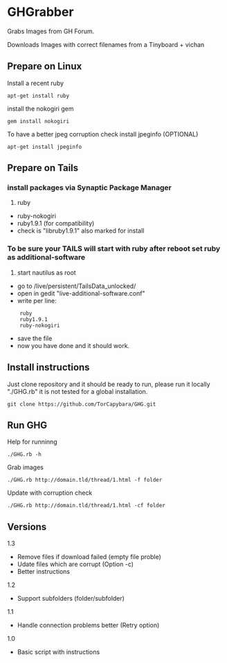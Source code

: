 GHGrabber
=========

Grabs Images from GH Forum.

Downloads Images with correct filenames from a  Tinyboard + vichan


Prepare on Linux
----------------

Install a recent ruby

    apt-get install ruby


install the nokogiri gem

    gem install nokogiri

To have a better jpeg corruption check install jpeginfo (OPTIONAL)

    apt-get install jpeginfo


Prepare on Tails
----------------

### install packages via Synaptic Package Manager 

1. ruby 
* ruby-nokogiri 
* ruby1.9.1 (for compatibility) 
* check is "libruby1.9.1" also marked for install

### To be sure your TAILS will start with ruby after reboot set ruby as additional-software 

1. start nautilus as root 
* go to /live/persistent/TailsData_unlocked/ 
* open in gedit "live-additional-software.conf" 
* write per line: 

```
    ruby 
    ruby1.9.1 
    ruby-nokogiri 
```

* save the file 
* now you have done and it should work.


Install instructions
--------------------

Just clone repository and it should be ready to run, please run it locally "./GHG.rb" it is not tested for a global installation.

    git clone https://github.com/TorCapybara/GHG.git


Run GHG
-------

Help for runninng

    ./GHG.rb -h

Grab images

    ./GHG.rb http://domain.tld/thread/1.html -f folder 

Update with corruption check

    ./GHG.rb http://domain.tld/thread/1.html -cf folder


Versions
-------

1.3
* Remove files if download failed (empty file proble)
* Udate files which are corrupt (Option -c)
* Better instructions

1.2
* Support subfolders (folder/subfolder)

1.1
* Handle connection problems better (Retry option)

1.0
* Basic script with instructions

